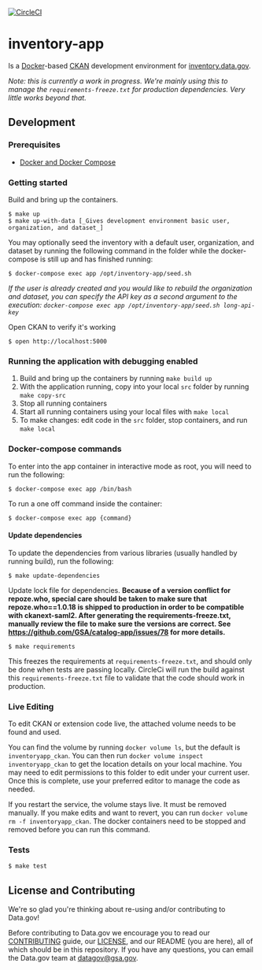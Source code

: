 [![CircleCI](https://circleci.com/gh/GSA/inventory-app.svg?style=svg)](https://circleci.com/gh/GSA/inventory-app)

# inventory-app

Is a [Docker](https://www.docker.com/)-based [CKAN](http://ckan.org) development environment for [inventory.data.gov](https://inventory.data.gov).

_Note: this is currently a work in progress. We're mainly using this to manage
the `requirements-freeze.txt` for production dependencies. Very little works beyond that._


## Development


### Prerequisites

- [Docker and Docker Compose](https://docs.docker.com/compose/)


### Getting started

Build and bring up the containers.

    $ make up
    $ make up-with-data [_Gives development environment basic user, organization, and dataset_]

You may optionally seed the inventory with a default user, organization, and dataset by running the following command in the folder while the docker-compose is still up and has finished running:

    $ docker-compose exec app /opt/inventory-app/seed.sh

_If the user is already created and you would like to rebuild the organization and dataset, you can specify the API key as a second argument to the execution: `docker-compose exec app /opt/inventory-app/seed.sh long-api-key`_

Open CKAN to verify it's working

    $ open http://localhost:5000

### Running the application with debugging enabled

1. Build and bring up the containers by running `make build up`
1. With the application running, copy into your local `src` folder by running `make copy-src`
1. Stop all running containers
1. Start all running containers using your local files with `make local`
1. To make changes: edit code in the `src` folder, stop containers, and run `make local`

### Docker-compose commands

To enter into the app container in interactive mode as root, you will need to run the following:

    $ docker-compose exec app /bin/bash

To run a one off command inside the container:

    $ docker-compose exec app {command}

#### Update dependencies
To update the dependencies from various libraries (usually handled by running build),
run the following:

    $ make update-dependencies

Update lock file for dependencies. **Because of a version conflict for
repoze.who, special care should be taken to make sure that repoze.who==1.0.18 is
shipped to production in order to be compatible with ckanext-saml2. After
generating the requirements-freeze.txt, manually review the file to make sure
the versions are correct. See https://github.com/GSA/catalog-app/issues/78 for
more details.**

    $ make requirements

This freezes the requirements at `requirements-freeze.txt`, and should only be done
when tests are passing locally. CircleCi will run the build against this 
`requirements-freeze.txt` file to validate that the code should work in production.


### Live Editing

To edit CKAN or extension code live, the attached volume needs to be found and used.

You can find the volume by running `docker volume ls`, but the default is `inventoryapp_ckan`. You can then run `docker volume inspect inventoryapp_ckan` to get the location details on your local machine. You may need to edit permissions to this folder to edit under your current user. Once this is complete, use your preferred editor to manage the code as needed.

If you restart the service, the volume stays live. It must be removed manually. If you make edits and want to revert, you can run `docker volume rm -f inventoryapp_ckan`. The docker containers need to be stopped and removed before you can run this command.

### Tests

    $ make test


## License and Contributing

We're so glad you're thinking about re-using and/or contributing to Data.gov!

Before contributing to Data.gov we encourage you to read our
[CONTRIBUTING](CONTRIBUTING.md) guide, our [LICENSE](LICENSE.md), and our README
(you are here), all of which should be in this repository. If you have any
questions, you can email the Data.gov team at
[datagov@gsa.gov](mailto:datagov@gsa.gov).
